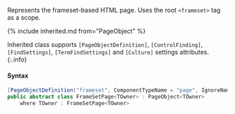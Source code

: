 ﻿Represents the frameset-based HTML page.
Uses the root `<frameset>` tag as a scope.

{% include inherited.md from="PageObject" %}

Inherited class supports `[PageObjectDefinition]`, `[ControlFinding]`, `[FindSettings]`, `[TermFindSettings]` and `[Culture]` settings attributes.
{:.info}

#### Syntax

```cs
[PageObjectDefinition("frameset", ComponentTypeName = "page", IgnoreNameEndings = "Page,PageObject")]
public abstract class FrameSetPage<TOwner> : PageObject<TOwner>
    where TOwner : FrameSetPage<TOwner>
```